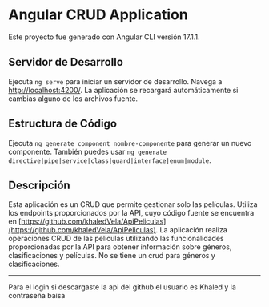 # Angular CRUD Application

Este proyecto fue generado con Angular CLI versión 17.1.1.

## Servidor de Desarrollo

Ejecuta `ng serve` para iniciar un servidor de desarrollo. Navega a [http://localhost:4200/](http://localhost:4200/). La aplicación se recargará automáticamente si cambias alguno de los archivos fuente.

## Estructura de Código

Ejecuta `ng generate component nombre-componente` para generar un nuevo componente. También puedes usar `ng generate directive|pipe|service|class|guard|interface|enum|module`.

## Descripción

Esta aplicación es un CRUD que permite gestionar solo las películas. Utiliza los endpoints proporcionados por la API, cuyo código fuente se encuentra en [https://github.com/khaledVela/ApiPeliculas](https://github.com/khaledVela/ApiPeliculas). La aplicación realiza operaciones CRUD de las peliculas utilizando las funcionalidades proporcionadas por la API para obtener información sobre géneros, clasificaciones y películas. 
No se tiene un crud para géneros y clasificaciones.

---

Para el login si descargaste la api del github el usuario es Khaled y la contraseña baisa
